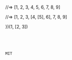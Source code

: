 



```
```



//=> [1, 2, 3, 4, 5, 6, 7, 8, 9]

//=> [1, 2, 3, [4, [5], 6], 7, 8, 9]

})(1, [2, 3])
```




MIT

